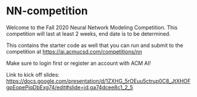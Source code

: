 # NN-competition

Welcome to the Fall 2020 Neural Network Modeling Competition. This competition will last at least 2 weeks, end date is to be determined.

This contains the starter code as well that you can run and submit to the competition at https://ai.acmucsd.com/competitions/nn

Make sure to login first or register an account with ACM AI!

Link to kick off slides: https://docs.google.com/presentation/d/1ZXHG_5rOEuu5ctrup0C8_JtXHOFgpEopePjqDbExg74/edit#slide=id.ga74dcee8c1_2_5

